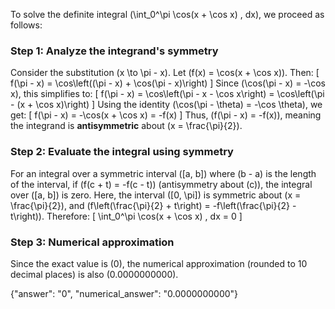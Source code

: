 
To solve the definite integral \(\int_0^\pi \cos(x + \cos x) \, dx\), we proceed as follows:

### Step 1: Analyze the integrand's symmetry
Consider the substitution \(x \to \pi - x\). Let \(f(x) = \cos(x + \cos x)\). Then:
\[
f(\pi - x) = \cos\left((\pi - x) + \cos(\pi - x)\right)
\]
Since \(\cos(\pi - x) = -\cos x\), this simplifies to:
\[
f(\pi - x) = \cos\left(\pi - x - \cos x\right) = \cos\left(\pi - (x + \cos x)\right)
\]
Using the identity \(\cos(\pi - \theta) = -\cos \theta\), we get:
\[
f(\pi - x) = -\cos(x + \cos x) = -f(x)
\]
Thus, \(f(\pi - x) = -f(x)\), meaning the integrand is **antisymmetric** about \(x = \frac{\pi}{2}\).

### Step 2: Evaluate the integral using symmetry
For an integral over a symmetric interval \([a, b]\) where \(b - a\) is the length of the interval, if \(f(c + t) = -f(c - t)\) (antisymmetry about \(c\)), the integral over \([a, b]\) is zero. Here, the interval \([0, \pi]\) is symmetric about \(x = \frac{\pi}{2}\), and \(f\left(\frac{\pi}{2} + t\right) = -f\left(\frac{\pi}{2} - t\right)\). Therefore:
\[
\int_0^\pi \cos(x + \cos x) \, dx = 0
\]

### Step 3: Numerical approximation
Since the exact value is \(0\), the numerical approximation (rounded to 10 decimal places) is also \(0.0000000000\).

{"answer": "0", "numerical_answer": "0.0000000000"}